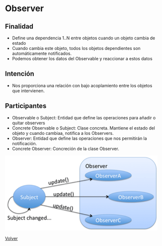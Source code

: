 # Observer

## Finalidad

* Define una dependencia 1..N entre objetos cuando un objeto cambia de estado
* Cuando cambia este objeto, todos los objetos dependientes son automáticamente notificados.
* Podemos obtener los datos del Observable y reaccionar a estos datos

## Intención

* Nos proporciona una relación con bajo acoplamiento entre los objetos que intervienen.

## Participantes

* Observable o Subject: Entidad que define las operaciones para añadir o quitar observers
* Concrete Observable o Subject: Clase concreta. Mantiene el estado del objeto y cuando cambiaa, notifica a los Observers.
* Observer: Entidad que define las operaciones que nos permitirán la notificación.
* Concrete Observer: Concreción de la clase Observer.

![Observer pattern](/src/patterns/assets/observer.png)

[Volver](/README.md)
